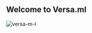 ## Welcome to Versa.ml

![versa-m-l](https://github.com/amanibobo/versa-ml-interface/assets/128825064/7ec7cbf1-d23e-430a-a7cd-e43be01fa8a9)


